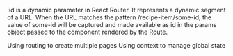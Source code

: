 :id is a dynamic parameter in React Router.
It represents a dynamic segment of a URL. When the URL matches the pattern /recipe-item/some-id, the value of some-id will be captured and made available as id in the params object passed to the component rendered by the Route.

Using routing to create multiple pages
Using context to manage global state
